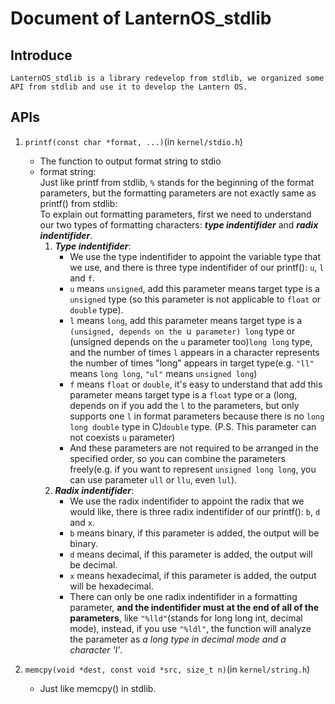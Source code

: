 # Document of LanternOS_stdlib

## Introduce
    LanternOS_stdlib is a library redevelop from stdlib, we organized some API from stdlib and use it to develop the Lantern OS.

## APIs
1. `printf(const char *format, ...)`(in `kernel/stdio.h`)
    * The function to output format string to stdio
    * format string:<br>
        Just like printf from stdlib, `%` stands for the beginning of the format parameters, but the formatting parameters are not exactly same as printf() from stdlib:<br>
        To explain out formatting parameters, first we need to understand our two types of formatting characters: ***type indentifider*** and ***radix indentifider***.<br>
        1. ***Type indentifider***:<br>
            * We use the type indentifider to appoint the variable type that we use, and there is three type indentifider of our printf(): `u`, `l` and `f`.
            * `u` means `unsigned`, add this parameter means target type is a `unsigned` type (so this parameter is not applicable to `float` or `double` type).
            * `l` means `long`, add this parameter means target type is a `(unsigned, depends on the `u` parameter) long` type or (unsigned depends on the `u` parameter too)`long long` type, and the number of times `l` appears in a character represents the number of times "long" appears in target type(e.g. `"ll"` means `long long`, `"ul"` means `unsigned long`)
            * `f` means `float` or `double`, it's easy to understand that add this parameter means target type is a `float` type or a (long, depends on if you add the `l` to the parameters, but only supports one `l` in format parameters because there is no `long long double` type in C)`double` type. (P.S. This parameter can not coexists `u` parameter)
            * And these parameters are not required to be arranged in the specified order, so you can combine the parameters freely(e.g. if you want to represent `unsigned long long`, you can use parameter `ull` or `llu`, even `lul`).
        2. ***Radix indentifider***:<br>
            * We use the radix indentifider to appoint the radix that we would like, there is three radix indentifider of our printf(): `b`, `d` and `x`.
            * `b` means binary, if this parameter is added, the output will be binary.
            * `d` means decimal, if this parameter is added, the output will be decimal.
            * `x` means hexadecimal, if this parameter is added, the output will be hexadecimal.
            * There can only be one radix indentifider in a formatting parameter, **and the indentifider must at the end of all of the parameters**, like `"%lld"`(stands for long long int, decimal mode), instead, if you use `"%ldl"`, the function will analyze the parameter as *a long type in decimal mode and a character 'l'*.

2. `memcpy(void *dest, const void *src, size_t n)`(in `kernel/string.h`)
    * Just like memcpy() in stdlib.